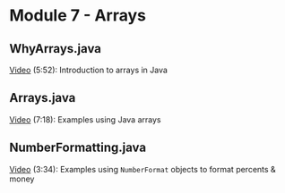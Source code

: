 # Module 7 - Arrays

## WhyArrays.java

[Video](https://youtu.be/J_6PLIZuPJ0) (5:52): Introduction to arrays in Java

## Arrays.java

[Video](https://youtu.be/qi6xqrdjEGA) (7:18): Examples using Java arrays

## NumberFormatting.java

[Video](https://youtu.be/zaTXwXJW328) (3:34): Examples using `NumberFormat` objects to format percents & money